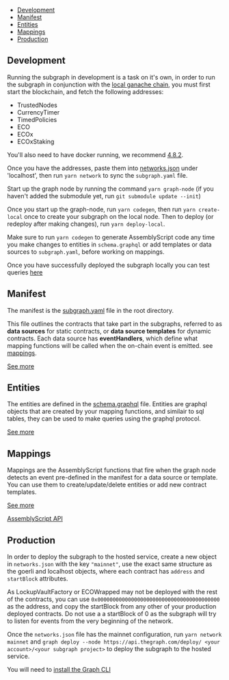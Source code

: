 - [Development](#development)
- [Manifest](#manifest)
- [Entities](#entities)
- [Mappings](#mappings)
- [Production](#production)

## Development

Running the subgraph in development is a task on it's own, in order to run the subgraph in conjunction with the [local ganache chain](https://github.com/eco/currency), you must first start the blockchain, and fetch the following addresses:

- TrustedNodes
- CurrencyTimer
- TimedPolicies
- ECO
- ECOx
- ECOxStaking

You'll also need to have docker running, we recommend [4.8.2](https://docs.docker.com/desktop/release-notes/#docker-desktop-482).

Once you have the addresses, paste them into [networks.json](./networks.json) under 'localhost', then run `yarn network` to sync the `subgraph.yaml` file.

Start up the graph node by running the command `yarn graph-node` (if you haven't added the submodule yet, run `git submodule update --init`)

Once you start up the graph-node, run  `yarn codegen`, then run `yarn create-local` once to create your subgraph on the local node. Then to deploy (or redeploy after making changes), run `yarn deploy-local`.

Make sure to run `yarn codegen` to generate AssemblyScript code any time you make changes to entities in `schema.graphql` or add templates or data sources to `subgraph.yaml`, before working on mappings.

Once you have successfully deployed the subgraph locally you can test queries [here](http://localhost:8000/subgraphs/name/paged1/Policy/graphql)


## Manifest

The manifest is the [subgraph.yaml](./subgraph.yaml) file in the root directory.

This file outlines the contracts that take part in the subgraphs, referred to as **data sources** for static contracts, or **data source templates** for dynamic contracts. Each data source has **eventHandlers**, which define what mapping functions will be called when the on-chain event is emitted. see [mappings](#mappings).

[See more](https://thegraph.com/docs/en/developer/create-subgraph-hosted/#the-subgraph-manifest)

## Entities

The entities are defined in the [schema.graphql](./schema.graphql) file. Entities are graphql objects that are created by your mapping functions, and similair to sql tables, they can be used to make queries using the graphql protocol.

[See more](https://thegraph.com/docs/en/developer/create-subgraph-hosted/#defining-entities)

## Mappings

Mappings are the AssemblyScript functions that fire when the graph node detects an event pre-defined in the manifest for a data source or template. You can use them to create/update/delete entities or add new contract templates.

[See more](https://thegraph.com/docs/en/developer/create-subgraph-hosted/#writing-mappings)

[AssemblyScript API](https://thegraph.com/docs/en/developer/assemblyscript-api/)


## Production

In order to deploy the subgraph to the hosted service, create a new object in `networks.json` with the key `"mainnet"`, use the exact same structure as the goerli and localhost objects, where each contract has `address` and `startBlock` attributes.

As LockupVaultFactory or ECOWrapped may not be deployed with the rest of the contracts, you can use `0x0000000000000000000000000000000000000000` as the address, and copy the startBlock from any other of your production deployed contracts. Do not use a a startBlock of 0 as the subgraph will try to listen for events from the very beginning of the network.

Once the `networks.json` file has the mainnet configuration, run `yarn network mainnet` and `graph deploy --node https://api.thegraph.com/deploy/ <your account>/<your subgraph project>` to deploy the subgraph to the hosted service.

You will need to [install the Graph CLI](https://thegraph.com/docs/en/cookbook/quick-start/#1-install-the-graph-cli)